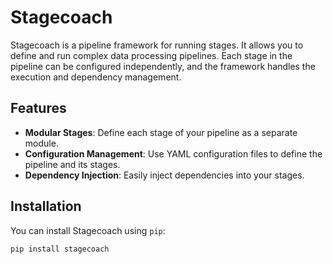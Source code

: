 # Stagecoach

Stagecoach is a pipeline framework for running stages. It allows you to define and run complex data processing pipelines. Each stage in the pipeline can be configured independently, and the framework handles the execution and dependency management.

## Features

- **Modular Stages**: Define each stage of your pipeline as a separate module.
- **Configuration Management**: Use YAML configuration files to define the pipeline and its stages.
- **Dependency Injection**: Easily inject dependencies into your stages.

## Installation

You can install Stagecoach using `pip`:

```bash
pip install stagecoach